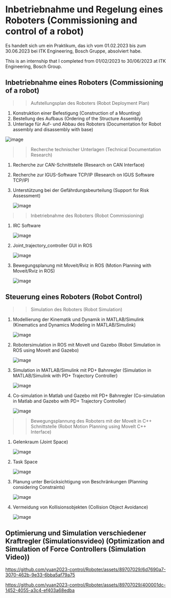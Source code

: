# Inbetriebnahme und Regelung eines Roboters (Commissioning and control of a robot)
Es handelt sich um ein Praktikum, das ich vom 01.02.2023 bis zum 30.06.2023 bei ITK Engineering, Bosch Gruppe, absolviert habe.

This is an internship that I completed from 01/02/2023 to 30/06/2023 at ITK Engineering, Bosch Group.
## Inbetriebnahme eines Roboters (Commissioning of a robot)
 >> Aufstellungsplan des Roboters (Robot Deployment Plan)
  1. Konstruktion einer Befestigung (Construction of a Mounting)
  2. Bestellung des Aufbaus (Ordering of the Structure Assembly)
  3. Unterlage für Auf- und Abbau des Roboters (Documentation for Robot assembly and disassembly with base)
   
   ![image](https://github.com/yuan2023-control/Roboter/assets/89707029/3f1e52c2-aef3-4e83-b986-d7fed2ccf57f)
>> Recherche technischer Unterlagen (Technical Documentation Research)
 1. Recherche zur CAN-Schnittstelle (Research on CAN Interface)
 2. Recherche zur IGUS-Software TCP/IP (Research on IGUS Software TCP/IP)
 3. Unterstützung bei der Gefährdungsbeurteilung (Support for Risk Assessment)

    ![image](https://github.com/yuan2023-control/Roboter/assets/89707029/af3bef22-07ee-4b7e-bbec-42e4aecbb84f)
>> Inbetriebnahme des Roboters (Robot Commissioning)
  1. IRC Software

     ![image](https://github.com/yuan2023-control/Roboter/assets/89707029/81e1d570-088f-405e-afd9-0fe4e3649796)
  2. Joint_trajectory_controller GUI in ROS

     ![image](https://github.com/yuan2023-control/Roboter/assets/89707029/6d1d4de0-0d7b-49dd-af38-a29d1a283c01)
  3. Bewegungsplanung mit Moveit/Rviz in ROS (Motion Planning with Moveit/Rviz in ROS)

     ![image](https://github.com/yuan2023-control/Roboter/assets/89707029/f7aeabf7-4df4-475a-85ee-427c0fb1b40c)
## Steuerung eines Roboters (Robot Control)
>> Simulation des Roboters (Robot Simulation)
   1. Modellierung der Kinematik und Dynamik in MATLAB/Simulink (Kinematics and Dynamics Modeling in MATLAB/Simulink)
      
      ![image](https://github.com/yuan2023-control/Roboter/assets/89707029/37e471e3-a9b6-475d-bd93-53535f58be64)
   2. Robotersimulation in ROS mit Movelt und Gazebo (Robot Simulation in ROS using Movelt and Gazebo)
      
      ![image](https://github.com/yuan2023-control/Roboter/assets/89707029/11b7c5e1-a262-4a31-a01b-c14bac43f48b)
   3. Simulation in MATLAB/Simulink mit PD+ Bahnregler (Simulation in MATLAB/Simulink with PD+ Trajectory Controller)

      ![image](https://github.com/yuan2023-control/Roboter/assets/89707029/ecca75f3-d93a-4865-9ef0-c725f8a2ca94)

   4. Co-simulation in Matlab und Gazebo mit PD+ Bahnregler (Co-simulation in Matlab and Gazebo with PD+ Trajectory Controller)

      ![image](https://github.com/yuan2023-control/Roboter/assets/89707029/53c0404f-81f1-404c-b141-0b079b189786)

>> Bewegungsplannung des Roboters mit der MoveIt in C++ Schnittstelle (Robot Motion Planning using MoveIt C++ Interface)
   1. Gelenkraum (Joint Space)

      ![image](https://github.com/yuan2023-control/Roboter/assets/89707029/68a8f0c7-d219-4734-965f-5c5b49d10caa)
  
   2. Task Space
   
      ![image](https://github.com/yuan2023-control/Roboter/assets/89707029/d8da277d-7e14-4f23-95f4-b26b2418f03a)
  
   3. Planung unter Berücksichtigung von Beschränkungen (Planning considering Constraints)

      ![image](https://github.com/yuan2023-control/Roboter/assets/89707029/1313a673-99f1-4479-a183-d65978d2fbb8)
   
   4. Vermeidung von Kollisionsobjekten (Collision Object Avoidance)

      ![image](https://github.com/yuan2023-control/Roboter/assets/89707029/9308c5d8-458a-405e-8f05-518f5d3cad26)

## Optimierung und Simulation verschiedener Kraftregler (Simulationsvideo) (Optimization and Simulation of Force Controllers (Simulation Video))
https://github.com/yuan2023-control/Roboter/assets/89707029/6d7690a7-3070-462b-9e33-6bba5af79a75

https://github.com/yuan2023-control/Roboter/assets/89707029/400001dc-1452-4055-a3c4-ef403a68edba





